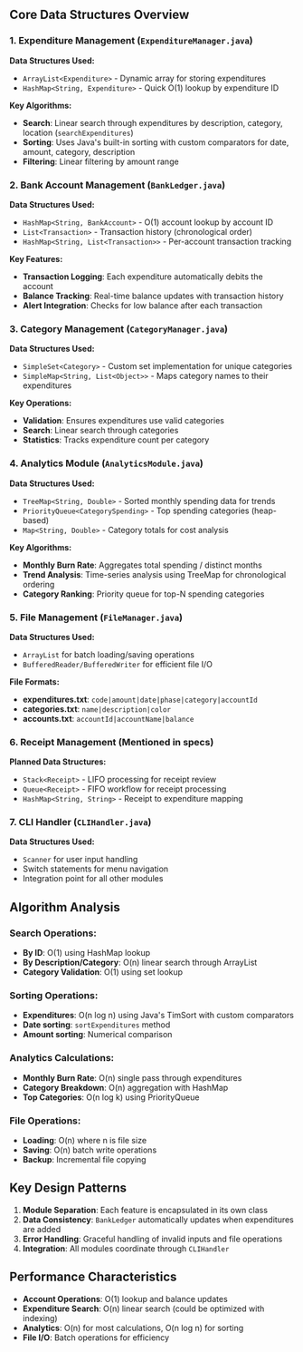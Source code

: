 ## Core Data Structures Overview

### 1. **Expenditure Management** (`ExpenditureManager.java`)

**Data Structures Used:**
- `ArrayList<Expenditure>` - Dynamic array for storing expenditures
- `HashMap<String, Expenditure>` - Quick O(1) lookup by expenditure ID

**Key Algorithms:**
- **Search**: Linear search through expenditures by description, category, location (`searchExpenditures`)
- **Sorting**: Uses Java's built-in sorting with custom comparators for date, amount, category, description
- **Filtering**: Linear filtering by amount range

### 2. **Bank Account Management** (`BankLedger.java`)

**Data Structures Used:**
- `HashMap<String, BankAccount>` - O(1) account lookup by account ID
- `List<Transaction>` - Transaction history (chronological order)
- `HashMap<String, List<Transaction>>` - Per-account transaction tracking

**Key Features:**
- **Transaction Logging**: Each expenditure automatically debits the account
- **Balance Tracking**: Real-time balance updates with transaction history
- **Alert Integration**: Checks for low balance after each transaction

### 3. **Category Management** (`CategoryManager.java`)

**Data Structures Used:**
- `SimpleSet<Category>` - Custom set implementation for unique categories
- `SimpleMap<String, List<Object>>` - Maps category names to their expenditures

**Key Operations:**
- **Validation**: Ensures expenditures use valid categories
- **Search**: Linear search through categories
- **Statistics**: Tracks expenditure count per category

### 4. **Analytics Module** (`AnalyticsModule.java`)

**Data Structures Used:**
- `TreeMap<String, Double>` - Sorted monthly spending data for trends
- `PriorityQueue<CategorySpending>` - Top spending categories (heap-based)
- `Map<String, Double>` - Category totals for cost analysis

**Key Algorithms:**
- **Monthly Burn Rate**: Aggregates total spending / distinct months
- **Trend Analysis**: Time-series analysis using TreeMap for chronological ordering
- **Category Ranking**: Priority queue for top-N spending categories

### 5. **File Management** (`FileManager.java`)

**Data Structures Used:**
- `ArrayList` for batch loading/saving operations
- `BufferedReader/BufferedWriter` for efficient file I/O

**File Formats:**
- **expenditures.txt**: `code|amount|date|phase|category|accountId`
- **categories.txt**: `name|description|color`
- **accounts.txt**: `accountId|accountName|balance`

### 6. **Receipt Management** (Mentioned in specs)

**Planned Data Structures:**
- `Stack<Receipt>` - LIFO processing for receipt review
- `Queue<Receipt>` - FIFO workflow for receipt processing
- `HashMap<String, String>` - Receipt to expenditure mapping

### 7. **CLI Handler** (`CLIHandler.java`)

**Data Structures Used:**
- `Scanner` for user input handling
- Switch statements for menu navigation
- Integration point for all other modules

## Algorithm Analysis

### **Search Operations:**
- **By ID**: O(1) using HashMap lookup
- **By Description/Category**: O(n) linear search through ArrayList
- **Category Validation**: O(1) using set lookup

### **Sorting Operations:**
- **Expenditures**: O(n log n) using Java's TimSort with custom comparators
- **Date sorting**: `sortExpenditures` method
- **Amount sorting**: Numerical comparison

### **Analytics Calculations:**
- **Monthly Burn Rate**: O(n) single pass through expenditures
- **Category Breakdown**: O(n) aggregation with HashMap
- **Top Categories**: O(n log k) using PriorityQueue

### **File Operations:**
- **Loading**: O(n) where n is file size
- **Saving**: O(n) batch write operations
- **Backup**: Incremental file copying

## Key Design Patterns

1. **Module Separation**: Each feature is encapsulated in its own class
2. **Data Consistency**: `BankLedger` automatically updates when expenditures are added
3. **Error Handling**: Graceful handling of invalid inputs and file operations
4. **Integration**: All modules coordinate through `CLIHandler`

## Performance Characteristics

- **Account Operations**: O(1) lookup and balance updates
- **Expenditure Search**: O(n) linear search (could be optimized with indexing)
- **Analytics**: O(n) for most calculations, O(n log n) for sorting
- **File I/O**: Batch operations for efficiency

